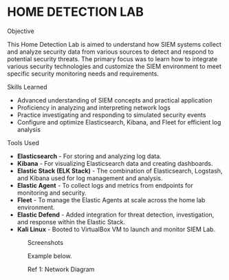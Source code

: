 # HOME DETECTION LAB
Objective

This Home Detection Lab is aimed to understand how SIEM systems collect and analyze security data from various sources to detect and respond to potential security threats.
The primary focus was to learn how to integrate various security technologies and customize the SIEM environment to meet specific security monitoring needs and requirements.

Skills Learned

<ul>
  <li>Advanced understanding of SIEM concepts and practical application</li>
  <li>Proficiency in analyzing and interpreting network logs</li>
  <li>Practice investigating and responding to simulated security events</li>
  <li>Configure and optimize Elasticsearch, Kibana, and Fleet for efficient log analysis</li>
</ul>

Tools Used
<ul>
  <li><strong>Elasticsearch</strong> - For storing and analyzing log data.</li>
  <li><strong>Kibana</strong> - For visualizing Elasticsearch data and creating dashboards.</li>
  <li><strong>Elastic Stack (ELK Stack)</strong> - The combination of Elasticsearch, Logstash, and Kibana used for log management and analysis.</li>
  <li><strong>Elastic Agent</strong> - To collect logs and metrics from endpoints for monitoring and security.</li>
  <li><strong>Fleet</strong> - To manage the Elastic Agents at scale across the home lab environment.</li>
  <li><strong>Elastic Defend</strong> - Added integration for threat detection, investigation, and response within the Elastic Stack.</li>
  <li><strong>Kali Linux</strong> - Booted to VirtualBox VM to launch and monitor SIEM Lab.</li>
<ul>

Screenshots



Example below.

Ref 1: Network Diagram

